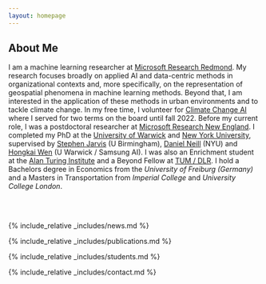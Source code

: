 ```yaml
---
layout: homepage
---
```


## About Me

I am a machine learning researcher at <a href="https://www.microsoft.com/en-us/research/lab/microsoft-research-redmond/">Microsoft Research Redmond</a>.
My research focuses broadly on applied AI and data-centric methods in organizational contexts and, more specifically, on the representation of geospatial phenomena in machine learning methods. Beyond that, I am interested in the application of these methods in urban environments and to tackle climate change. 
In my free time, I volunteer for <a href="https://climatechange.ai">Climate Change AI</a> where I served for two terms on the board until fall 2022. 
Before my current role, I was a postdoctoral researcher at <a href="https://www.microsoft.com/en-us/research/lab/microsoft-research-new-england">Microsoft Research New England</a>.
I completed my PhD at the <a href="http://www.wisc.warwick.ac.uk/">University of Warwick</a> and <a href="https://wp.nyu.edu/ml4good/">New York University</a>, supervised by <a href="https://www.birmingham.ac.uk/staff/profiles/eps/jarvis-stephen.aspx">Stephen Jarvis</a> (U Birmingham), <a href="https://cs.nyu.edu/~neill/">Daniel Neill</a> (NYU) and <a href="https://hongkaiw.github.io/">Hongkai Wen</a> (U Warwick / Samsung AI). 
I was also an Enrichment student at the <a href="https://turing.ac.uk">Alan Turing Institute</a> and a Beyond Fellow at <a href="https://ai4eo.de/">TUM / DLR</a>. 
I hold a Bachelors degree in Economics from the <em>University of Freiburg (Germany)</em> and a Masters in Transportation from <em>Imperial College</em> and <em>University College London</em>.

<br>
<br>

{% include_relative _includes/news.md %}

{% include_relative _includes/publications.md %}

<!-- {% include_relative _includes/service.md %} -->

{% include_relative _includes/students.md %}

{% include_relative _includes/contact.md %}